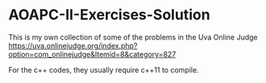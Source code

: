 # AOAPC-II-Exercises-Solution
This is my own collection of some of the problems in the Uva Online Judge
https://uva.onlinejudge.org/index.php?option=com_onlinejudge&Itemid=8&category=827

For the c++ codes, they usually require c++11 to compile.
